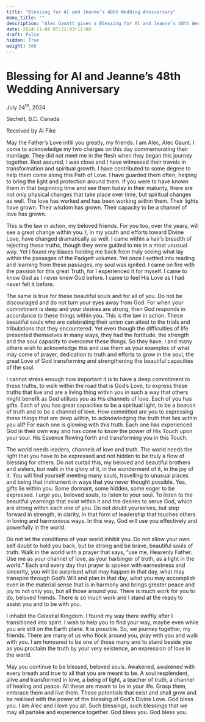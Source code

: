 ```yaml
---
title: "Blessing for Al and Jeanne’s 48th Wedding Anniversary"
menu_title: ""
description: "Alec Gauntt gives a Blessing for Al and Jeanne’s 48th Wedding Anniversary"
date: 2024-11-08 07:21:03+11:00
draft: False
hidden: True
weight: 386
---
```

# Blessing for Al and Jeanne’s 48th Wedding Anniversary

July 24<sup>th</sup>, 2024

Sechelt, B.C. Canada

Received by Al Fike 

May the Father’s Love infill you greatly, my friends. I am Alec, Alec Gaunt. I come to acknowledge my two charges on this day commemorating their marriage. They did not meet me in the flesh when they began this journey together. Rest assured, I was close and I have witnessed their travels in transformation and spiritual growth. I have contributed to some degree to help them come along this Path of Love. I have guarded them often, helping to bring the light and protection around them. If you were to have known them in that beginning time and see them today in their maturity, there are not only physical changes that take place over time, but spiritual changes as well. The love has worked and has been working within them. Their lights have grown. Their wisdom has grown. Their capacity to be a channel of love has grown. 

This is the law in action, my beloved friends. For you too, over the years, will see a great change within you. I, in my youth and efforts toward Divine Love, have changed dramatically as well. I came within a hair’s breadth of rejecting these truths, though they were guided to me in a most unusual way. Yet I found my biases holding me back from truly seeing what lay within the passages of the Padgett volumes. Yet once I settled into reading and learning from these passages, my soul was ignited. I came on fire with the passion for this great Truth, for I experienced it for myself. I came to know God as I never knew God before. I came to feel His Love as I had never felt it before. 

The same is true for these beautiful souls and for all of you. Do not be discouraged and do not turn your eyes away from God. For when your commitment is deep and your desires are strong, then God responds in accordance to these things within you. This is the law in action. These beautiful souls who are celebrating their union can attest to the trials and tribulations that they encountered. Yet even though the difficulties of life presented themselves in many ways, they had the fortitude, the strength and the soul capacity to overcome these things. So they have. I and many others wish to acknowledge this and use them as your examples of what may come of prayer, dedication to truth and efforts to grow in the soul, the great Love of God transforming and strengthening the beautiful capacities of the soul. 

I cannot stress enough how important it is to have a deep commitment to these truths, to walk within the road that is God’s Love, to express these truths that live and are a living thing within you in such a way that others might benefit as God utilises you as His channels of love. Each of you has gifts. Each of you has great capacities to be a spiritual light, to be a beacon of truth and to be a channel of love. How committed are you to expressing these things that are deep within, to acknowledging the truth that lies within you all? For each one is glowing with this truth. Each one has experienced God in their own way and has come to know the power of His Touch upon your soul. His Essence flowing forth and transforming you in this Touch. 

The world needs leaders, channels of love and truth. The world needs the light that you have to be expressed and not hidden to be truly a flow of blessing for others. Do not curtail this, my beloved and beautiful brothers and sisters, but walk in the glory of it, in the wonderment of it, in the joy of it. You will find yourself meeting many souls, travelling to unusual places and being that instrument in ways that you never thought possible. Yes, gifts lie within you. Some dormant, some hidden, some eager to be expressed. I urge you, beloved souls, to listen to your soul. To listen to the beautiful yearnings that exist within it and the desires to serve God, which are strong within each one of you. Do not doubt yourselves, but step forward in strength, in clarity, in that form of leadership that touches others in loving and harmonious ways. In this way, God will use you effectively and powerfully in the world.

Do not let the conditions of your world inhibit you. Do not allow your own self doubt to hold you back, but be strong and be brave, beautiful souls of truth. Walk in the world with a prayer that says, “use me, Heavenly Father. Use me as your channel of love, as your harbinger of truth, as a light in the world.” Each and every day that prayer is spoken with earnestness and sincerity, you will be surprised what may happen in that day, what may transpire through God’s Will and plan in that day, what you may accomplish even in the material sense that is in harmony and brings greater peace and joy to not only you, but all those around you. There is much work for you to do, beloved friends. There is so much work and I stand at the ready to assist you and to be with you.

I inhabit the Celestial Kingdom. I found my way there swiftly after I transitioned into spirit. I wish to help you to find your way, maybe even while you are still on the Earth plane. It is possible. So, we journey together, my friends. There are many of us who flock around you, pray with you and walk with you. I am honoured to be one of those many and to stand beside you as you proclaim the truth by your very existence, an expression of love in the world. 

May you continue to be blessed, beloved souls. Awakened, awakened with every breath and true to all that you are meant to be. A soul resplendent, alive and transformed in love, a being of light, a teacher of truth, a channel of healing and peace. All these are meant to be in your life. Grasp them, embrace them and live them. These potentials that exist and shall grow and be realised with the power of the blessing of God’s Divine Love. God bless you. I am Alec and I love you all. Such blessings, such blessings that we may all partake and experience together. God bless you. God bless you. 